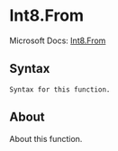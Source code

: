 ---
---

# Int8.From

Microsoft Docs: [Int8.From](https://docs.microsoft.com/en-us/powerquery-m/int8-from)

## Syntax

```powerquery-m
Syntax for this function.
```

## About

About this function.


